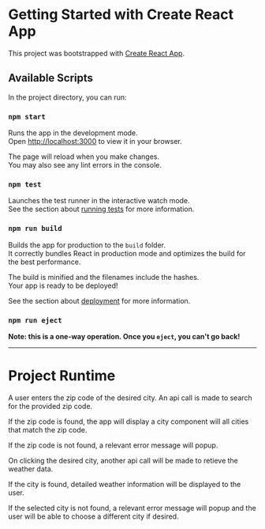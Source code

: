 # Getting Started with Create React App

This project was bootstrapped with [Create React App](https://github.com/facebook/create-react-app).

## Available Scripts

In the project directory, you can run:

### `npm start`

Runs the app in the development mode.\
Open [http://localhost:3000](http://localhost:3000) to view it in your browser.

The page will reload when you make changes.\
You may also see any lint errors in the console.

### `npm test`

Launches the test runner in the interactive watch mode.\
See the section about [running tests](https://facebook.github.io/create-react-app/docs/running-tests) for more information.

### `npm run build`

Builds the app for production to the `build` folder.\
It correctly bundles React in production mode and optimizes the build for the best performance.

The build is minified and the filenames include the hashes.\
Your app is ready to be deployed!

See the section about [deployment](https://facebook.github.io/create-react-app/docs/deployment) for more information.

### `npm run eject`

**Note: this is a one-way operation. Once you `eject`, you can't go back!**

***

# Project Runtime
A user enters the zip code of the desired city. An api call is made to search for the provided zip code. 

If the zip code is found, the app will display a city component will all cities that match the zip code. 

If the zip code is not found, a relevant error message will popup. 

On clicking the desired city, another api call will be made to retieve the weather data. 

If the city is found, detailed weather information will be displayed to the user.

If the selected city is not found, a relevant error message will popup and the user will be able to choose a different city if desired.